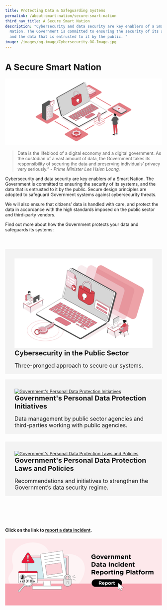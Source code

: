 ```yaml
---
title: Protecting Data & Safeguarding Systems
permalink: /about-smart-nation/secure-smart-nation
third_nav_title: A Secure Smart Nation
description: "Cybersecurity and data security are key enablers of a Smart
  Nation. The Government is committed to ensuring the security of its systems,
  and the data that is entrusted to it by the public. "
image: /images/og-image/Cybersecurity-OG-Image.jpg
---
```

# A Secure Smart Nation
![A Secure Smart Nation](/images/abt-smart-nation/A_Secure_Smart_Nation%20_1920px.jpeg)

> Data is the lifeblood of a digital economy and a digital government. As the custodian of a vast amount of data, the Government takes its responsibility of securing the data and preserving individuals’ privacy very seriously.”
*- Prime Minister Lee Hsien Loong,*



Cybersecurity and data security are key enablers of a Smart Nation. The Government is committed to ensuring the security of its systems, and the data that is entrusted to it by the public. Secure design principles are adopted to safeguard Government systems against cybersecurity threats. 

We will also ensure that citizens’ data is handled with care, and protect the data in accordance with the high standards imposed on the public sector and third-party vendors.

Find out more about how the Government protects your data and safeguards its systems:

<div class="row" style="padding: 40px 0px 10px 0px;">
	<div class="col" style="background-color: #f3f3f3; padding: 30px 30px 0px 30px;"><a href="/about-smart-nation/secure-smart-nation/cybersecurity-public-sector"><img src="/images/abt-smart-nation/Cybersecurity_in_the_Public_Sector_1000px.jpeg" alt="Cybersecurity in the Public Sector"></a><br>
		<span style="font-size:22px; font-weight: 700;"><b>Cybersecurity in the Public Sector</b></span><br><br>
		<span style="font-size:18px;">Three-pronged approach to secure our systems.
</span><br><br>
</div>&nbsp; &nbsp; &nbsp; &nbsp;

<div class="col" style="background-color: #f3f3f3; padding: 30px 30px 0px 30px;"><a href="/about-smart-nation/secure-smart-nation/personal-data-protection-laws-and-policies"><img src="/images/abt-smart-nation/Government’s_Personal_Data_Protection_Initiatives_1000px.jpeg" alt="Government's Personal Data Protection Initiatives"></a><br>
	<span style="font-size:22px; font-weight: 700;"><b>Government's Personal Data Protection Initiatives</b></span><br><br>
	<span style="font-size:18px;">Data management by public sector agencies and third-parties working with public agencies.</span><br><br></div>
</div>

<div class="row" style="padding: 15px 0px 10px 0px;">
	<div class="col" style="background-color: #f3f3f3; padding: 30px 30px 0px 30px;">  
<a href="/about-smart-nation/secure-smart-nation/personal-data-protection-initiatives"><img src="/images/abt-smart-nation/Government’s_Personal_Data_Protection_Laws_and_Policies_1000px.jpeg" alt="Government's Personal Data Protection Laws and Policies"></a><br>
	<span style="font-size:22px; font-weight: 700;"><b>Government's Personal Data Protection Laws and Policies</b></span><br><br>
	<span style="font-size:18px;">Recommendations and initiatives to strengthen the Government’s data security regime.</span><br><br>
	</div>&nbsp; &nbsp; &nbsp; &nbsp;

<div class="col" style="padding: 30px 30px 0px 30px;"> 
<br><br></div>

#### Click on the link to [report a data incident](/about-smart-nation/secure-smart-nation/report-data-incident).

<a href="/about-smart-nation/secure-smart-nation/report-data-incident"><img src="/images/abt-smart-nation/report-data-incident.png" alt="Report Data Incident"></a>